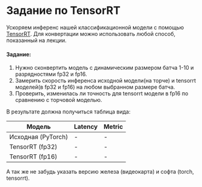 # Задание по TensorRT
Ускоряем инференс нашей классификационной модели с помощью [TensorRT](https://developer.nvidia.com/tensorrt).
Для конвертации можно использовать любой способ, показанный на лекции.

#### Задание: 
1) Нужно сконвертить модель с динамическим размером батча 1-10 и разрядностями fp32 и fp16.
2) Замерить скорость инференса исходной модели(на торче) и tensorrt моделей(в fp32 и fp16) на любом выбранном размере батча.
3) Проверить, изменилась ли точность для tensorrt модели в fp16 по сравнению с торчовой моделью.

В результате должна получиться таблица вида:

| Модель             | Latency | Metric |
|--------------------| --- | --- |
| Исходная (PyTorch) | - | - |
| TensorRT (fp32)    | - | - |
| TensorRT (fp16)    | - | - |

А так же не забудь указать версию железа (видеокарта) и софта (torch, tensorrt).
